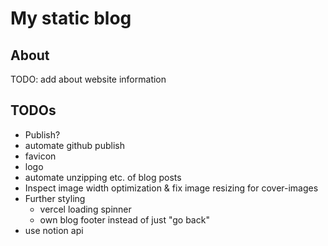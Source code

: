 # My static blog

## About

TODO: add about website information

## TODOs

- Publish?
- automate github publish
- favicon
- logo
- automate unzipping etc. of blog posts
- Inspect image width optimization & fix image resizing for cover-images
- Further styling
  - vercel loading spinner
  - own blog footer instead of just "go back"
- use notion api
